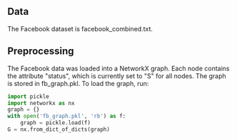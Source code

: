 ## Data
The Facebook dataset is facebook_combined.txt.

## Preprocessing
The Facebook data was loaded into a NetworkX graph. Each node contains the attribute "status", which is currently set to "S" for all nodes. The graph is stored in fb_graph.pkl. To load the graph, run:
```python
import pickle
import networkx as nx
graph = {}
with open('fb_graph.pkl', 'rb') as f:
    graph = pickle.load(f)
G = nx.from_dict_of_dicts(graph)
```

